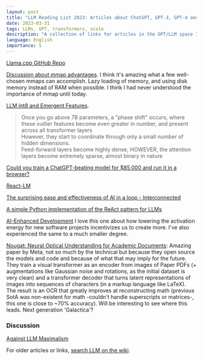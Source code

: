 ```yaml
---
layout: post
title: "LLM Reading List 2023: Articles about ChatGPT, GPT-3, GPT-4 and LLMs"
date: 2023-03-31
tags: LLMs, GPT, transformers, scale
description: "A collection of links for articles in the GPT/LLM space I found interesting."
language: English
importance: 5
---
```


[Llama.cpp GitHub Repo](https://github.com/ggerganov/llama.cpp)

[Discussion about mmap advantages](https://github.com/ggerganov/llama.cpp/discussions/638). I think it's amazing what a few well-chosen mmaps can accomplish. Lazy loading of memory, and using disk memory instead of RAM when possible. I think I had never understood the importance of mmap until today.

[LLM int8 and Emergent Features](https://timdettmers.com/2022/08/17/llm-int8-and-emergent-features).

> Once you go above 7B parameters, a "phase shift" occurs, where these outlier features become even greater in number, and present across all transformer layers<br>However, they start to coordinate through only a small number of hidden dimensions. <br>
Feed-forward layers become highly dense, HOWEVER, the attention layers become extremely sparse, almost binary in nature

[Could you train a ChatGPT-beating model for $85,000 and run it in a browser?](https://simonwillison.net/2023/Mar/17/beat-chatgpt-in-a-browser/)

[React-LM](https://react-lm.github.io/)

[The surprising ease and effectiveness of AI in a loop - Interconnected](https://interconnected.org/home/2023/03/16/singularity)

[A simple Python implementation of the ReAct pattern for LLMs](https://til.simonwillison.net/llms/python-react-pattern)

[AI-Enhanced Development](https://simonwillison.net/2023/Mar/27/ai-enhanced-development/) I love this one about how lowering the activation energy for new software projects incentivizes us to create more. I've also experienced the same to a much smaller degree.

[Nougat: Neural Optical Understanding for Academic Documents](https://arxiv.org/abs/2308.13418): Amazing paper by Meta, not so much by the technical but because they open source the models and code and because of what that may imply for the future. They train a visual transformer as an encoder from images of Paper PDFs (+ augmentations like Gaussian noise and rotations, as the initial dataset is very clean) and a transformer decoder that turns latent representations of images into sequences of characters (in a markup language like LaTeX). The result is an OCR that greatly improves at reconstructing math (previous SotA was non-existent for math -couldn't handle superscripts or matrices-, this one is close to ~70% accuracy). Will be interesting to see where this leads. Next generation 'Galactica'?

### Discussion 

[Against LLM Maximalism](https://explosion.ai/blog/against-llm-maximalism)

For older articles or links, [search LLM on the wiki](/tagged?q=LLM).

